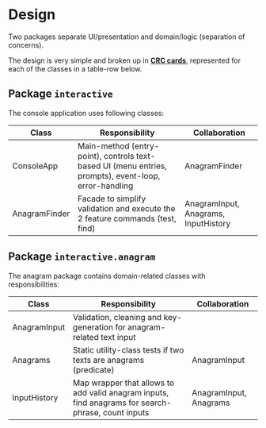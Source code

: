 # Design

Two packages separate UI/presentation and domain/logic (separation of concerns).

The design is very simple and broken up in [**CRC cards**](https://en.wikipedia.org/wiki/Class-responsibility-collaboration_card), represented for each of the classes in a table-row below.

## Package `interactive`

The console application uses following classes:

| Class         | Responsibility                                                                                        | Collaboration                        |
|---------------|-------------------------------------------------------------------------------------------------------|--------------------------------------|
| ConsoleApp    | Main-method (entry-point), controls text-based UI (menu entries, prompts), event-loop, error-handling | AnagramFinder                        |
| AnagramFinder | Facade to simplify validation and execute the 2 feature commands (test, find)                         | AnagramInput, Anagrams, InputHistory |


## Package `interactive.anagram`

The anagram package contains domain-related classes with responsibilities:

| Class        | Responsibility                                                                                     | Collaboration          |
|--------------|----------------------------------------------------------------------------------------------------|------------------------|
| AnagramInput | Validation, cleaning and key-generation for anagram-related text input                             |                        |
| Anagrams     | Static utility-class tests if two texts are anagrams (predicate)                                   | AnagramInput           |
| InputHistory | Map wrapper that allows to add valid anagram inputs, find anagrams for search-phrase, count inputs | AnagramInput, Anagrams |

